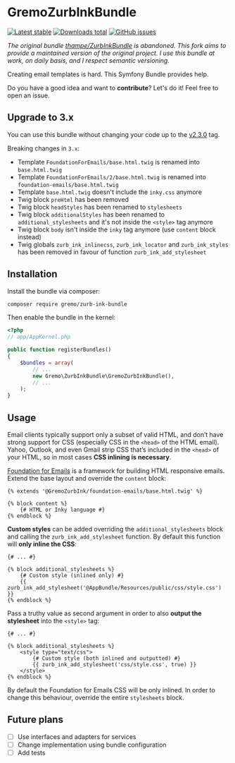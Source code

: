 # GremoZurbInkBundle
[![Latest stable](https://img.shields.io/packagist/v/gremo/zurb-ink-bundle.svg?style=flat-square)](https://packagist.org/packages/gremo/zurb-ink-bundle) [![Downloads total](https://img.shields.io/packagist/dt/gremo/zurb-ink-bundle.svg?style=flat-square)](https://packagist.org/packages/gremo/zurb-ink-bundle) [![GitHub issues](https://img.shields.io/github/issues/gremo/ZurbInkBundle.svg?style=flat-square)](https://github.com/gremo/ZurbInkBundle/issues)

*The original bundle [thampe/ZurbInkBundle](https://github.com/thampe/ZurbInkBundle) is abandoned. This fork aims to provide a maintained version of the original project. I use this bundle at work, on daily basis, and I respect semantic versioning.*

Creating email templates is hard. This Symfony Bundle provides help.

Do you have a good idea and want to **contribute**? Let's do it! Feel free to open an issue.

## Upgrade to 3.x

You can use this bundle without changing your code up to the [v2.3.0](https://github.com/gremo/ZurbInkBundle/blob/v2.3.0/README.md) tag.

Breaking changes in `3.x`:

- Template `FoundationForEmails/base.html.twig` is renamed into `base.html.twig`
- Template `FoundationForEmails/2/base.html.twig` is renamed into `foundation-emails/base.html.twig`
- Template `base.html.twig` doesn't include the `inky.css` anymore
- Twig block `preHtml` has been removed
- Twig block `headStyles` has been renamed to `stylesheets`
- Twig block `additionalStyles` has been renamed to `additional_stylesheets` and it's not inside the `<style>` tag anymore
- Twig block `body` isn't inside the `inky` tag anymore (use `content` block instead)
- Twig globals `zurb_ink_inlinecss`, `zurb_ink_locator` and `zurb_ink_styles` has been removed in favour of function `zurb_ink_add_stylesheet`

## Installation
Install the bundle via composer:

```bash
composer require gremo/zurb-ink-bundle
```

Then enable the bundle in the kernel:

```php
<?php
// app/AppKernel.php

public function registerBundles()
{
    $bundles = array(
        // ...
        new Gremo\ZurbInkBundle\GremoZurbInkBundle(),
        // ...
    );
}
```

## Usage

Email clients typically support only a subset of valid HTML, and don’t have strong support for CSS (especially CSS in the `<head>` of the HTML email). Yahoo, Outlook, and even Gmail strip CSS that’s included in the `<head>` of your HTML, so in most cases **CSS inlining is necessary**.

[Foundation for Emails](https://foundation.zurb.com/emails/email-templates.html) is a framework for building HTML responsive emails. Extend the base layout and override the `content` block:

```twig
{% extends '@GremoZurbInk/foundation-emails/base.html.twig' %}

{% block content %}
    {# HTML or Inky language #}
{% endblock %}
```

**Custom styles** can be added overriding the `additional_stylesheets` block and calling the `zurb_ink_add_stylesheet` function. By default this function will **only inline the CSS**:

```twig
{# ... #}

{% block additional_stylesheets %}
    {# Custom style (inlined only) #}
    {{ zurb_ink_add_stylesheet('@AppBundle/Resources/public/css/style.css') }}
{% endblock %}
```

Pass a truthy value as second argument in order to also **output the stylesheet** into the `<style>` tag:

```twig
{# ... #}

{% block additional_stylesheets %}
    <style type="text/css">
        {# Custom style (both inlined and outputted) #}
        {{ zurb_ink_add_stylesheet('css/style.css', true) }}
    </style>
{% endblock %}
```

By default the Foundation for Emails CSS will be only inlined. In order to change this behaviour, override the entire `stylesheets` block.

## Future plans

- [ ] Use interfaces and adapters for services
- [ ] Change implementation using bundle configuration
- [ ] Add tests
